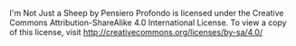 I'm Not Just a Sheep by Pensiero Profondo is licensed under the Creative Commons Attribution-ShareAlike 4.0 International License.
To view a copy of this license, visit http://creativecommons.org/licenses/by-sa/4.0/
